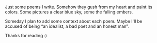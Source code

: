 Just some poems I write. Somehow they gush from my heart and paint its colors. Some pictures a clear blue sky, some the falling embers. 

Someday I plan to add some context about each poem. Maybe I'll be accused of being “an idealist, a bad poet and an honest man”.

Thanks for reading :)  




